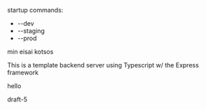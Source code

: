 startup commands:
- --dev
- --staging
- --prod


min eisai kotsos

This is a template backend server using Typescript w/ the Express framework


hello

draft-5